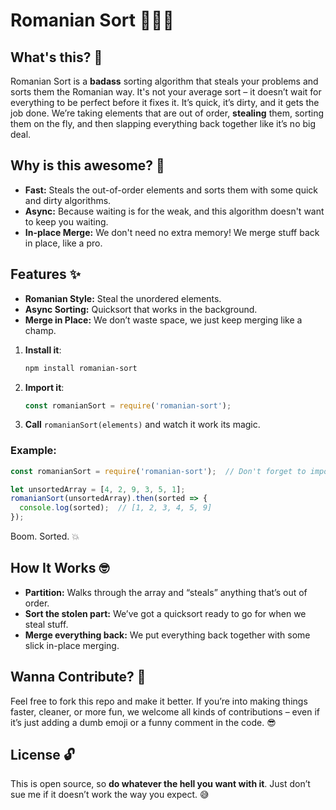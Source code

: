 # Romanian Sort 🧑‍💻✨

## What's this? 🤔
Romanian Sort is a **badass** sorting algorithm that steals your problems and sorts them the Romanian way. It's not your average sort – it doesn’t wait for everything to be perfect before it fixes it. It’s quick, it’s dirty, and it gets the job done. We’re taking elements that are out of order, **stealing** them, sorting them on the fly, and then slapping everything back together like it’s no big deal.

## Why is this awesome? 🚀
- **Fast:** Steals the out-of-order elements and sorts them with some quick and dirty algorithms.
- **Async:** Because waiting is for the weak, and this algorithm doesn't want to keep you waiting.
- **In-place Merge:** We don't need no extra memory! We merge stuff back in place, like a pro.

## Features ✨
- **Romanian Style:** Steal the unordered elements.
- **Async Sorting:** Quicksort that works in the background.
- **Merge in Place:** We don’t waste space, we just keep merging like a champ.

1. **Install it**:
   ```bash
   npm install romanian-sort
   ```
2. **Import it**:
   ```javascript
   const romanianSort = require('romanian-sort');
   ```
3. **Call** `romanianSort(elements)` and watch it work its magic.

### Example:

```javascript
const romanianSort = require('romanian-sort');  // Don't forget to import it!

let unsortedArray = [4, 2, 9, 3, 5, 1];
romanianSort(unsortedArray).then(sorted => {
  console.log(sorted);  // [1, 2, 3, 4, 5, 9]
});
```
Boom. Sorted. 💥

## How It Works 🤓
- **Partition:** Walks through the array and “steals” anything that’s out of order.
- **Sort the stolen part:** We’ve got a quicksort ready to go for when we steal stuff.
- **Merge everything back:** We put everything back together with some slick in-place merging.

## Wanna Contribute? 🙌
Feel free to fork this repo and make it better. If you’re into making things faster, cleaner, or more fun, we welcome all kinds of contributions – even if it’s just adding a dumb emoji or a funny comment in the code. 😎

## License 🔓
This is open source, so **do whatever the hell you want with it**. Just don’t sue me if it doesn’t work the way you expect. 😅

